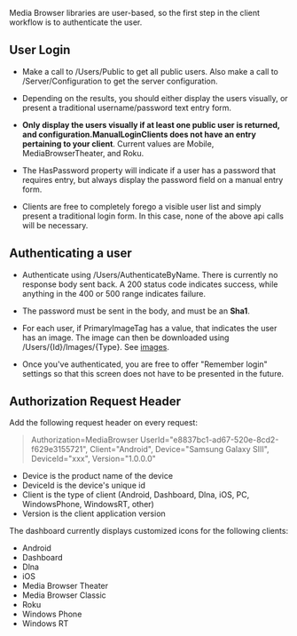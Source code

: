 Media Browser libraries are user-based, so the first step in the client workflow is to authenticate the user.

## User Login

* Make a call to /Users/Public to get all public users. Also make a call to /Server/Configuration to get the server configuration.

* Depending on the results, you should either display the users visually, or present a traditional username/password text entry form.

* **Only display the users visually if at least one public user is returned, and configuration.ManualLoginClients does not have an entry pertaining to your client**. Current values are Mobile, MediaBrowserTheater, and Roku.

* The HasPassword property will indicate if a user has a password that requires entry, but always display the password field on a manual entry form.

* Clients are free to completely forego a visible user list and simply present a traditional login form. In this case, none of the above api calls will be necessary.

## Authenticating a user

* Authenticate using /Users/AuthenticateByName. There is currently no response body sent back. A 200 status code indicates success, while anything in the 400 or 500 range indicates failure.

* The password must be sent in the body, and must be an **Sha1**.

* For each user, if PrimaryImageTag has a value, that indicates the user has an image. The image can then be downloaded using /Users/{Id}/Images/{Type}. See [images](https://github.com/MediaBrowser/MediaBrowser/wiki/Images).

* Once you've authenticated, you are free to offer "Remember login" settings so that this screen does not have to be presented in the future.

## Authorization Request Header

Add the following request header on every request:

> Authorization=MediaBrowser UserId="e8837bc1-ad67-520e-8cd2-f629e3155721", Client="Android", Device="Samsung Galaxy SIII", DeviceId="xxx", Version="1.0.0.0"

* Device is the product name of the device
* DeviceId is the device's unique id
* Client is the type of client (Android, Dashboard, Dlna, iOS, PC, WindowsPhone, WindowsRT, other)
* Version is the client application version

The dashboard currently displays customized icons for the following clients:

* Android
* Dashboard
* Dlna
* iOS
* Media Browser Theater
* Media Browser Classic
* Roku
* Windows Phone
* Windows RT